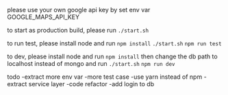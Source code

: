 please use your own google api key by set env var GOOGLE_MAPS_API_KEY

to start as production build, please run
`./start.sh`

to run test, please install node and run
`npm install`
`./start.sh`
`npm run test`

to dev, please install node and run
`npm install`
then change the db path to localhost instead of mongo and run
`./start.sh`
`npm run dev`

todo
-extract more env var
-more test case
-use yarn instead of npm
-extract service layer
-code refactor
-add login to db
